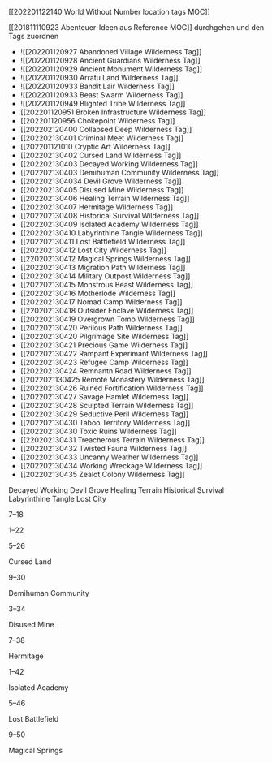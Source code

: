 [[202201122140 World Without Number location tags MOC]]

[[201811110923 Abenteuer-Ideen aus Reference MOC]] durchgehen und den Tags zuordnen

- ![[202201120927 Abandoned Village Wilderness Tag]]
- ![[202201120928 Ancient Guardians Wilderness Tag]]
- ![[202201120929 Ancient Monument Wilderness Tag]]
- ![[202201120930 Arratu Land Wilderness Tag]]
- ![[202201120933 Bandit Lair   Wilderness Tag]]
- ![[202201120933 Beast Swarm Wilderness Tag]]
- ![[202201120949 Blighted Tribe Wilderness Tag]]
- [[202201120951 Broken Infrastructure Wilderness Tag]]
- [[202201120956 Chokepoint Wilderness Tag]]
- [[202202120400 Collapsed Deep Wilderness Tag]]
- [[202202130401 Criminal Meet Wilderness Tag]]
- [[202201121010 Cryptic Art Wilderness Tag]]
- [[202202130402 Cursed Land Wilderness Tag]]
- [[202202130403 Decayed Working Wilderness Tag]]
- [[202202130403 Demihuman Community Wilderness Tag]]
- [[2022021304034 Devil Grove Wilderness Tag]]
- [[202202130405 Disused Mine Wilderness Tag]]
- [[202202130406 Healing Terrain Wilderness Tag]]
- [[202202130407 Hermitage Wilderness Tag]]
- [[202202130408 Historical Survival Wilderness Tag]]
- [[202202130409 Isolated Academy Wilderness Tag]]
- [[202202130410 Labyrinthine Tangle Wilderness Tag]]
- [[202202130411 Lost Battlefield Wilderness Tag]]
- [[202202130412 Lost City Wilderness Tag]]
- [[220202130412 Magical Springs Wilderness Tag]]
- [[202202130413 Migration Path Wilderness Tag]]
- [[202202130414 Military Outpost Wilderness Tag]]
- [[202202130415 Monstrous Beast Wilderness Tag]]
- [[202202130416 Motherlode Wilderness Tag]]
- [[202202130417 Nomad Camp Wilderness Tag]]
- [[220202130418 Outsider Enclave Wilderness Tag]]
- [[202202130419 Overgrown Tomb Wilderness Tag]]
- [[202202130420 Perilous Path Wilderness Tag]]
- [[202202130420 Pilgrimage Site Wilderness Tag]]
- [[202202130421 Precious Game Wilderness Tag]]
- [[202202130422 Rampant Experimant Wilderness Tag]]
- [[202202130423 Refugee Camp Wilderness Tag]]
- [[202202130424 Remnantn Road Wilderness Tag]]
- [[2022021130425 Remote Monastery Wilderness Tag]]
- [[202202130426 Ruined Fortification Wilderness Tag]]
- [[202202130427 Savage Hamlet Wilderness Tag]]
- [[202202130428 Sculpted Terrain Wilderness Tag]]
- [[202202130429 Seductive Peril Wilderness Tag]]
- [[202202130430 Taboo Territory Wilderness Tag]]
- [[202202130430 Toxic Ruins Wilderness Tag]]
- [[220202130431 Treacherous Terrain Wilderness Tag]]
- [[202202130432 Twisted Fauna Wilderness Tag]]
- [[202202130433 Uncanny Weather Wilderness Tag]]
- [[202202130434 Working Wreckage Wilderness Tag]]
- [[202202130435 Zealot Colony Wilderness Tag]]


Decayed Working
Devil Grove
Healing Terrain
Historical Survival
Labyrinthine Tangle
Lost City







7–18



1–22


5–26

Cursed Land

9–30

Demihuman Community

3–34

Disused Mine

7–38

Hermitage

1–42

Isolated Academy

5–46

Lost Battlefield

9–50

Magical Springs